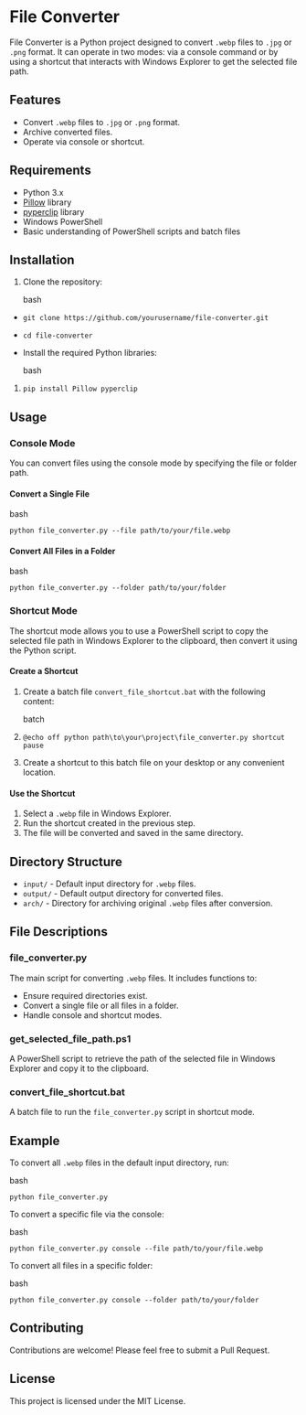 
# File Converter

File Converter is a Python project designed to convert `.webp` files to `.jpg` or `.png` format. It can operate in two modes: via a console command or by using a shortcut that interacts with Windows Explorer to get the selected file path.

## Features

- Convert `.webp` files to `.jpg` or `.png` format.
- Archive converted files.
- Operate via console or shortcut.

## Requirements

- Python 3.x
- [Pillow](https://pillow.readthedocs.io/en/stable/) library
- [pyperclip](https://pyperclip.readthedocs.io/en/latest/) library
- Windows PowerShell
- Basic understanding of PowerShell scripts and batch files

## Installation

1. Clone the repository:
    
    bash
    

- `git clone https://github.com/yourusername/file-converter.git` 
- `cd file-converter`
    
- Install the required Python libraries:
    
    bash
    

1. `pip install Pillow pyperclip`
    

## Usage

### Console Mode

You can convert files using the console mode by specifying the file or folder path.

#### Convert a Single File

bash

`python file_converter.py --file path/to/your/file.webp`

#### Convert All Files in a Folder

bash

`python file_converter.py --folder path/to/your/folder`

### Shortcut Mode

The shortcut mode allows you to use a PowerShell script to copy the selected file path in Windows Explorer to the clipboard, then convert it using the Python script.

#### Create a Shortcut

1. Create a batch file `convert_file_shortcut.bat` with the following content:
    
    batch
    

1. `@echo off python path\to\your\project\file_converter.py shortcut pause`
    
2. Create a shortcut to this batch file on your desktop or any convenient location.
    

#### Use the Shortcut

1. Select a `.webp` file in Windows Explorer.
2. Run the shortcut created in the previous step.
3. The file will be converted and saved in the same directory.

## Directory Structure

- `input/` - Default input directory for `.webp` files.
- `output/` - Default output directory for converted files.
- `arch/` - Directory for archiving original `.webp` files after conversion.

## File Descriptions

### file_converter.py

The main script for converting `.webp` files. It includes functions to:

- Ensure required directories exist.
- Convert a single file or all files in a folder.
- Handle console and shortcut modes.

### get_selected_file_path.ps1

A PowerShell script to retrieve the path of the selected file in Windows Explorer and copy it to the clipboard.

### convert_file_shortcut.bat

A batch file to run the `file_converter.py` script in shortcut mode.

## Example

To convert all `.webp` files in the default input directory, run:

bash

`python file_converter.py`

To convert a specific file via the console:

bash

`python file_converter.py console --file path/to/your/file.webp`

To convert all files in a specific folder:

bash

`python file_converter.py console --folder path/to/your/folder`

## Contributing

Contributions are welcome! Please feel free to submit a Pull Request.

## License

This project is licensed under the MIT License.